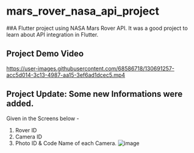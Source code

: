 # mars_rover_nasa_api_project
##A Flutter project using NASA Mars Rover API.
It was a good project to learn about API integration in Flutter.

## Project Demo Video
https://user-images.githubusercontent.com/68586718/130691257-acc5d014-3c13-4987-aa15-3ef6ad1dcec5.mp4

## Project Update: Some new Informations were added.
Given in the Screens below - 
1. Rover ID
2. Camera ID
3. Photo ID & Code Name of each Camera.
![image](https://user-images.githubusercontent.com/68586718/131027373-952fc86f-bc46-44a1-9841-1fea9ba12818.png)

